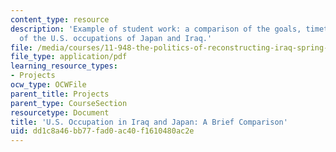 ```yaml
---
content_type: resource
description: 'Example of student work: a comparison of the goals, timetable, and organization
  of the U.S. occupations of Japan and Iraq.'
file: /media/courses/11-948-the-politics-of-reconstructing-iraq-spring-2005/dd1c8a46bb77fad0ac40f1610480ac2e_kwack_final.pdf
file_type: application/pdf
learning_resource_types:
- Projects
ocw_type: OCWFile
parent_title: Projects
parent_type: CourseSection
resourcetype: Document
title: 'U.S. Occupation in Iraq and Japan: A Brief Comparison'
uid: dd1c8a46-bb77-fad0-ac40-f1610480ac2e
---
```

